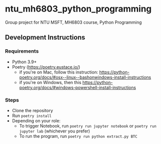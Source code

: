 # ntu_mh6803_python_programming
Group project for NTU MSFT, MH6803 course, Python Programming

## Development Instructions

### Requirements

* Python 3.9+
* Poetry (https://poetry.eustace.io/)
    * if you're on Mac, follow this instruction: https://python-poetry.org/docs/#osx--linux--bashonwindows-install-instructions
    * if you're on Windows, then this https://python-poetry.org/docs/#windows-powershell-install-instructions

### Steps

* Clone the repository
* Run `poetry install`
* Depending on your role:
    * To trigger Notebook, run `poetry run jupyter notebook` or `poetry run jupyter lab` (whichever you prefer)
    * To run the program, run `poetry run python extract.py BTC`
